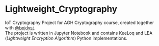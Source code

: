 # Lightweight_Cryptography 
IoT Cryptography Project for AGH Cryptography course, created together with [@bojdyst](https://www.github.com/bojdyst). <br>
The project is written in Jupyter Notebook and contains KeeLoq and LEA (*Lightweight Encryption Algorithm*) Python implementations.
